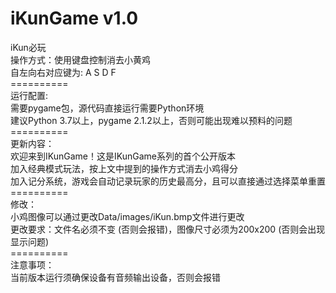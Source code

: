 # iKunGame v1.0
iKun必玩<br>
操作方式：使用键盘控制消去小黄鸡<br>
自左向右对应键为: A S D F<br>
==========<br>
运行配置:<br>
需要pygame包，源代码直接运行需要Python环境<br>
建议Python 3.7以上，pygame 2.1.2以上，否则可能出现难以预料的问题<br>
==========<br>
更新内容：<br>
欢迎来到IKunGame！这是IKunGame系列的首个公开版本<br>
加入经典模式玩法，按上文中提到的操作方式消去小鸡得分<br>
加入记分系统，游戏会自动记录玩家的历史最高分，且可以直接通过选择菜单重置<br>
==========<br>
修改：<br>
小鸡图像可以通过更改Data/images/iKun.bmp文件进行更改<br>
更改要求：文件名必须不变 (否则会报错)，图像尺寸必须为200x200 (否则会出现显示问题)<br>
==========<br>
注意事项：<br>
当前版本运行须确保设备有音频输出设备，否则会报错
